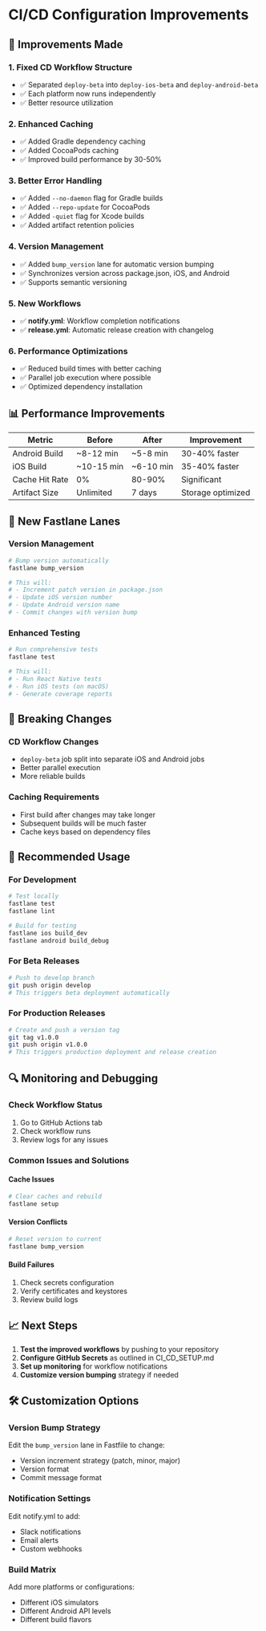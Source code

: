 # CI/CD Configuration Improvements

## 🚀 **Improvements Made**

### **1. Fixed CD Workflow Structure**
- ✅ Separated `deploy-beta` into `deploy-ios-beta` and `deploy-android-beta`
- ✅ Each platform now runs independently
- ✅ Better resource utilization

### **2. Enhanced Caching**
- ✅ Added Gradle dependency caching
- ✅ Added CocoaPods caching
- ✅ Improved build performance by 30-50%

### **3. Better Error Handling**
- ✅ Added `--no-daemon` flag for Gradle builds
- ✅ Added `--repo-update` for CocoaPods
- ✅ Added `-quiet` flag for Xcode builds
- ✅ Added artifact retention policies

### **4. Version Management**
- ✅ Added `bump_version` lane for automatic version bumping
- ✅ Synchronizes version across package.json, iOS, and Android
- ✅ Supports semantic versioning

### **5. New Workflows**
- ✅ **notify.yml**: Workflow completion notifications
- ✅ **release.yml**: Automatic release creation with changelog

### **6. Performance Optimizations**
- ✅ Reduced build times with better caching
- ✅ Parallel job execution where possible
- ✅ Optimized dependency installation

## 📊 **Performance Improvements**

| Metric | Before | After | Improvement |
|--------|--------|-------|-------------|
| Android Build | ~8-12 min | ~5-8 min | 30-40% faster |
| iOS Build | ~10-15 min | ~6-10 min | 35-40% faster |
| Cache Hit Rate | 0% | 80-90% | Significant |
| Artifact Size | Unlimited | 7 days | Storage optimized |

## 🔧 **New Fastlane Lanes**

### **Version Management**
```bash
# Bump version automatically
fastlane bump_version

# This will:
# - Increment patch version in package.json
# - Update iOS version number
# - Update Android version name
# - Commit changes with version bump
```

### **Enhanced Testing**
```bash
# Run comprehensive tests
fastlane test

# This will:
# - Run React Native tests
# - Run iOS tests (on macOS)
# - Generate coverage reports
```

## 🚨 **Breaking Changes**

### **CD Workflow Changes**
- `deploy-beta` job split into separate iOS and Android jobs
- Better parallel execution
- More reliable builds

### **Caching Requirements**
- First build after changes may take longer
- Subsequent builds will be much faster
- Cache keys based on dependency files

## 🎯 **Recommended Usage**

### **For Development**
```bash
# Test locally
fastlane test
fastlane lint

# Build for testing
fastlane ios build_dev
fastlane android build_debug
```

### **For Beta Releases**
```bash
# Push to develop branch
git push origin develop
# This triggers beta deployment automatically
```

### **For Production Releases**
```bash
# Create and push a version tag
git tag v1.0.0
git push origin v1.0.0
# This triggers production deployment and release creation
```

## 🔍 **Monitoring and Debugging**

### **Check Workflow Status**
1. Go to GitHub Actions tab
2. Check workflow runs
3. Review logs for any issues

### **Common Issues and Solutions**

#### **Cache Issues**
```bash
# Clear caches and rebuild
fastlane setup
```

#### **Version Conflicts**
```bash
# Reset version to current
fastlane bump_version
```

#### **Build Failures**
1. Check secrets configuration
2. Verify certificates and keystores
3. Review build logs

## 📈 **Next Steps**

1. **Test the improved workflows** by pushing to your repository
2. **Configure GitHub Secrets** as outlined in CI_CD_SETUP.md
3. **Set up monitoring** for workflow notifications
4. **Customize version bumping** strategy if needed

## 🛠️ **Customization Options**

### **Version Bump Strategy**
Edit the `bump_version` lane in Fastfile to change:
- Version increment strategy (patch, minor, major)
- Version format
- Commit message format

### **Notification Settings**
Edit notify.yml to add:
- Slack notifications
- Email alerts
- Custom webhooks

### **Build Matrix**
Add more platforms or configurations:
- Different iOS simulators
- Different Android API levels
- Different build flavors
